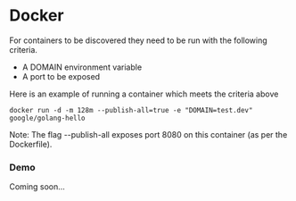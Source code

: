 Docker
=====

For containers to be discovered they need to be run with the following criteria.
* A DOMAIN environment variable
* A port to be exposed

Here is an example of running a container which meets the criteria above

```
docker run -d -m 128m --publish-all=true -e "DOMAIN=test.dev" google/golang-hello
```

Note: The flag --publish-all exposes port 8080 on this container (as per the Dockerfile).

### Demo

Coming soon...

